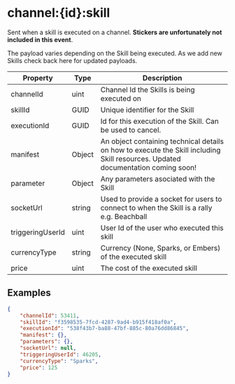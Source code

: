 # channel:{id}:skill

Sent when a skill is executed on a channel. **Stickers are unfortunately not included in this event**.

The payload varies depending on the Skill being executed. As we add new Skills check back here for updated payloads.

| Property         | Type   | Description                                                                                                                      |
| ---------------- | ------ | -------------------------------------------------------------------------------------------------------------------------------- |
| channelId        | uint   | Channel Id the Skills is being executed on                                                                                       |
| skillId          | GUID   | Unique identifier for the Skill                                                                                                  |
| executionId      | GUID   | Id for this execution of the Skill. Can be used to cancel.                                                                       |
| manifest         | Object | An object containing technical details on how to execute the Skill including Skill resources. Updated documentation coming soon! |
| parameter        | Object | Any parameters asociated with the Skill                                                                                          |
| socketUrl        | string | Used to provide a socket for users to connect to when the Skill is a rally e.g. Beachball                                        |
| triggeringUserId | uint   | User Id of the user who executed this skill                                                                                      |
| currencyType     | string | Currency (None, Sparks, or Embers) of the executed skill                                                                          |
| price            | uint   | The cost of the executed skill                                                                                                    |


## Examples

```json
{
	"channelId": 53411,
	"skillId": "f3598535-7fcd-4287-9ad4-b915f418af0a",
	"executionId": "538f43b7-ba88-47bf-885c-80a76dd86845",
	"manifest": {},
	"parameters": {},
	"socketUrl": null,
	"triggeringUserId": 46205,
	"currencyType": "Sparks",
	"price": 125
}
